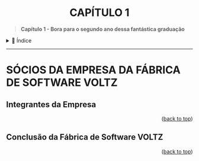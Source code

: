 <div name="readme-top">
    <h1 align=center>CAPÍTULO 1</h1>
</div>

>**Capítulo 1 - Bora para o segundo ano dessa fantástica graduação**

<details>
    <summary><span>📌 Índice</span></summary>

- [SÓCIOS DA EMPRESA DA FÁBRICA DE SOFTWARE VOLTZ](#socios-da-empresa-da-fabrica-de-software-voltz)

</details>

---

# SÓCIOS DA EMPRESA DA FÁBRICA DE SOFTWARE VOLTZ

## Integrantes da Empresa



<p align="right">(<a href="#readme-top">back to top</a>)</p>

## Conclusão da Fábrica de Software VOLTZ



<p align="right">(<a href="#readme-top">back to top</a>)</p>